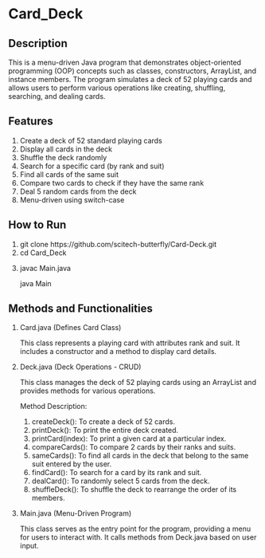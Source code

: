 # Card_Deck

## Description

<p>This is a menu-driven Java program that demonstrates object-oriented programming (OOP) concepts such as classes, constructors, ArrayList, and instance members. The program simulates a deck of 52 playing cards and allows users to perform various operations like creating, shuffling, searching, and dealing cards.</p>

## Features
<ol>
<li>Create a deck of 52 standard playing cards</li>

<li>Display all cards in the deck</li>

<li>Shuffle the deck randomly</li>

<li>Search for a specific card (by rank and suit)</li>

<li>Find all cards of the same suit</li>

<li>Compare two cards to check if they have the same rank</li>

<li>Deal 5 random cards from the deck</li>

<li>Menu-driven using switch-case</li>
</ol>

## How to Run
<ol>
<li>git clone https://github.com/scitech-butterfly/Card-Deck.git</li>

<li>cd Card_Deck</li>

<li><p>javac Main.java</p>
<p>java Main</p></li>
</ol>

## Methods and Functionalities

<ol>
<li>Card.java (Defines Card Class)</li>

This class represents a playing card with attributes rank and suit. It includes a constructor and a method to display card details.

<li>Deck.java (Deck Operations - CRUD)</li>

This class manages the deck of 52 playing cards using an ArrayList and provides methods for various operations.

Method Description:
<ol>
  <li> createDeck(): To create a deck of 52 cards.</li>
  <li> printDeck(): To print the entire deck created.</li>
  <li> printCard(index): To print a given card at a particular index.</li>
  <li> compareCards(): To compare 2 cards by their ranks and suits.</li>
  <li> sameCards(): To find all cards in the deck that belong to the same suit entered by the user.</li>
  <li> findCard(): To search for a card by its rank and suit.</li>
  <li> dealCard(): To randomly select 5 cards from the deck.</li>
  <li> shuffleDeck(): To shuffle the deck to rearrange the order of its members.</li>
</ol> <p></p>

<li>Main.java (Menu-Driven Program)</li>

This class serves as the entry point for the program, providing a menu for users to interact with. It calls methods from Deck.java based on user input.
 </ol>


